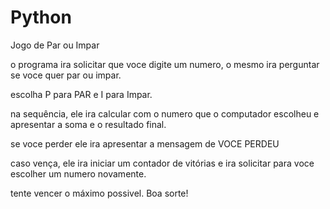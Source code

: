 # Python
Jogo de Par ou Impar

o programa ira solicitar que voce digite um numero, o mesmo ira perguntar se voce quer par ou impar.

escolha P para PAR e I para Impar.

na sequência, ele ira calcular com o numero que o computador escolheu e apresentar a soma e o resultado final. 

se voce perder ele ira apresentar a mensagem de VOCE PERDEU

caso vença, ele ira iniciar um contador de vitórias e ira solicitar para voce escolher um numero novamente. 


tente vencer o máximo possivel. Boa sorte! 
